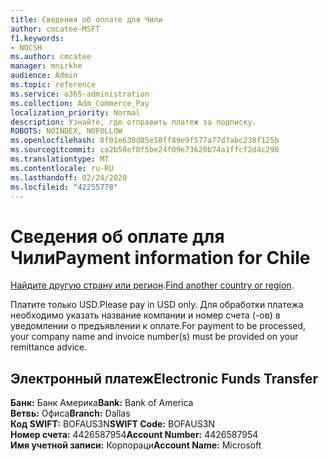 ```yaml
---
title: Сведения об оплате для Чили
author: cmcatee-MSFT
f1.keywords:
- NOCSH
ms.author: cmcatee
manager: mnirkhe
audience: Admin
ms.topic: reference
ms.service: o365-administration
ms.collection: Adm_Commerce_Pay
localization_priority: Normal
description: Узнайте, где отправить платеж за подписку.
ROBOTS: NOINDEX, NOFOLLOW
ms.openlocfilehash: 8f01e630d05e58ff89e9f577a77d7abc238f125b
ms.sourcegitcommit: ca2b58ef8f5be24f09e73620b74a1ffcf2d4c290
ms.translationtype: MT
ms.contentlocale: ru-RU
ms.lasthandoff: 02/24/2020
ms.locfileid: "42255778"
---
```

# <a name="payment-information-for-chile"></a><span data-ttu-id="82d38-103">Сведения об оплате для Чили</span><span class="sxs-lookup"><span data-stu-id="82d38-103">Payment information for Chile</span></span>

<span data-ttu-id="82d38-104">[Найдите другую страну или регион](../billing-and-payments/pay-for-your-subscription.md).</span><span class="sxs-lookup"><span data-stu-id="82d38-104">[Find another country or region](../billing-and-payments/pay-for-your-subscription.md).</span></span>

<span data-ttu-id="82d38-105">Платите только USD.</span><span class="sxs-lookup"><span data-stu-id="82d38-105">Please pay in USD only.</span></span> <span data-ttu-id="82d38-106">Для обработки платежа необходимо указать название компании и номер счета (-ов) в уведомлении о предъявлении к оплате.</span><span class="sxs-lookup"><span data-stu-id="82d38-106">For payment to be processed, your company name and invoice number(s) must be provided on your remittance advice.</span></span>

## <a name="electronic-funds-transfer"></a><span data-ttu-id="82d38-107">Электронный платеж</span><span class="sxs-lookup"><span data-stu-id="82d38-107">Electronic Funds Transfer</span></span>

<span data-ttu-id="82d38-108">**Банк:** Банк Америка</span><span class="sxs-lookup"><span data-stu-id="82d38-108">**Bank:** Bank of America</span></span>  
<span data-ttu-id="82d38-109">**Ветвь:** Офиса</span><span class="sxs-lookup"><span data-stu-id="82d38-109">**Branch:** Dallas</span></span>  
<span data-ttu-id="82d38-110">**Код SWIFT:** BOFAUS3N</span><span class="sxs-lookup"><span data-stu-id="82d38-110">**SWIFT Code:** BOFAUS3N</span></span>  
<span data-ttu-id="82d38-111">**Номер счета:** 4426587954</span><span class="sxs-lookup"><span data-stu-id="82d38-111">**Account Number:** 4426587954</span></span>  
<span data-ttu-id="82d38-112">**Имя учетной записи:** Корпораци</span><span class="sxs-lookup"><span data-stu-id="82d38-112">**Account Name:** Microsoft</span></span>  